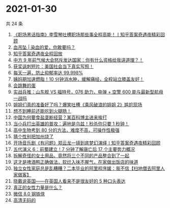 # 2021-01-30

共 24 条

<!-- BEGIN ZHIHUVIDEO -->
<!-- 最后更新时间 Sat Jan 30 2021 09:48:00 GMT+0800 (CST) -->
1. [《职场黑话指南》李雪琴吐槽职场那些事全程高能！丨知乎答案奇遇夜精彩回顾](https://www.zhihu.com/zvideo/1338139157697851393)
1. [血吊坠 | 染血的爱，你敢要吗？](https://www.zhihu.com/zvideo/1338587835860418560)
1. [知乎答案奇遇夜全程回放](https://www.zhihu.com/zvideo/1337899403299422208)
1. [中方 9 年前气候大会怒斥发达国家：你有什么资格给我讲道理？！](https://www.zhihu.com/zvideo/1338456806340358145)
1. [获奖讽刺短片：美国社会当下真实写照！](https://www.zhihu.com/zvideo/1338088982006272000)
1. [每天一遍，防止抑郁率达 99.998%](https://www.zhihu.com/zvideo/1338534004841721857)
1. [姨妈期加速燃脂！10 分钟消水肿，缓解痛经，全程站立膝盖友好！](https://www.zhihu.com/zvideo/1338554575364886529)
1. [会跳舞的蛋](https://www.zhihu.com/zvideo/1338263868892844032)
1. [实战兵推：山东舰 VS 福特号，076 助力，电弹 + 空警 600 能与最新型航母一战吗](https://www.zhihu.com/zvideo/1338466108224499712)
1. [姐姐们真的准备好了吗？爆笑吐槽《乘风破浪的姐姐 2》尴尬现场](https://www.zhihu.com/zvideo/1338526260771627008)
1. [想不到睡前还能吃到火腿肠！](https://www.zhihu.com/zvideo/1338601827941085184)
1. [中国为何要食盐垄断经营？某百科博主进来挨打](https://www.zhihu.com/zvideo/1338553746662301696)
1. [当小兵打出英雄的普攻：遍地是乌兹！秒杀你只要 1 秒钟！](https://www.zhihu.com/zvideo/1338607762834198529)
1. [高中生物考到 80 分的方法，难度不高，可操作性极强](https://www.zhihu.com/zvideo/1338282102702899200)
1. [猜个性别把加州烧了](https://www.zhihu.com/zvideo/1338638471368040448)
1. [开场音乐剧《有问题》郑云龙一镜到底梦幻演绎丨知乎答案奇遇夜精彩回顾](https://www.zhihu.com/zvideo/1338145657501724672)
1. [五代演义 6：前蜀建立！7 分钟了解唐亡后 17 个主要势力概况](https://www.zhihu.com/zvideo/1338343137509855232)
1. [拆解奇怪的女士用品，竟然将三个不同的产品整合到了一起](https://www.zhihu.com/zvideo/1338580220799307776)
1. [这才是啤酒鸭正确做法，软烂入味不腥气，在家做出饭店的味道](https://www.zhihu.com/zvideo/1338425107295506432)
1. [独立女性家庭总是乱糟糟？二本毕业的阿里程序媛：我不信【扫地僧去阿里人家做客】](https://www.zhihu.com/zvideo/1338499949563662336)
1. [晓戴说英国——在英国人看来不是很友好的 5 种口头表达](https://www.zhihu.com/zvideo/1336922332661862400)
1. [真正的女性力量是什么？](https://www.zhihu.com/zvideo/1337891076708487168)
1. [微信 8.0 钢铁侠](https://www.zhihu.com/zvideo/1338185639083831296)
1. [高清无码的](https://www.zhihu.com/zvideo/1338162255004385283)
<!-- END ZHIHUVIDEO -->
